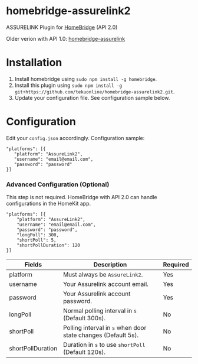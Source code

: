 # homebridge-assurelink2
ASSURELINK Plugin for [HomeBridge](https://github.com/nfarina/homebridge) (API 2.0)

Older verion with API 1.0: [homebridge-assurelink](https://github.com/tekuonline/homebridge-assurelink)

# Installation
1. Install homebridge using `sudo npm install -g homebridge`.
2. Install this plugin using `sudo npm install -g git+https://github.com/tekuonline/homebridge-assurelink2.git`.
3. Update your configuration file. See configuration sample below.

# Configuration
Edit your `config.json` accordingly. Configuration sample:
 ```
"platforms": [{
    "platform": "AssureLink2",
    "username": "email@email.com",
    "password": "password"
}]
```

### Advanced Configuration (Optional)
This step is not required. HomeBridge with API 2.0 can handle configurations in the HomeKit app.
```
"platforms": [{
    "platform": "AssureLink2",
    "username": "email@email.com",
    "password": "password",
    "longPoll": 300,
    "shortPoll": 5,
    "shortPollDuration": 120
}]

```

| Fields            | Description                                                   | Required |
|-------------------|---------------------------------------------------------------|----------|
| platform          | Must always be `AssureLink2`.                                 | Yes      |
| username          | Your Assurelink account email.                                       | Yes      |
| password          | Your Assurelink account password.                                    | Yes      |
| longPoll          | Normal polling interval in `s` (Default 300s).                | No       |
| shortPoll         | Polling interval in `s` when door state changes (Default 5s). | No       |
| shortPollDuration | Duration in `s` to use `shortPoll` (Default 120s).            | No       |
